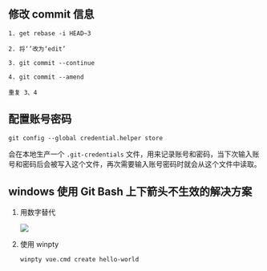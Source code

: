 ## 修改 commit 信息

```
1. get rebase -i HEAD~3

2. 将‘’改为‘edit’

3. git commit --continue

4. git commit --amend

重复 3、4

```

## 配置账号密码

```
git config --global credential.helper store

```
会在本地生产一个 `.git-credentials` 文件，用来记录账号和密码，当下次输入账号和密码后会被写入这个文件，再次需要输入账号密码时就会从这个文件中读取。

## windows 使用 Git Bash 上下箭头不生效的解决方案

1. 用数字替代

    ![](https://gitee.com/jerry-zhang/image-database/raw/master/img/Screenshot0609-1543.jpg)

2. 使用 winpty

    `winpty vue.cmd create hello-world`